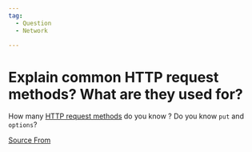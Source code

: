 ```yaml
---
tag:
  - Question
  - Network

---
```

  
# Explain common HTTP request methods? What are they used for?

How many [HTTP request methods](https://developer.mozilla.org/en-US/docs/Web/HTTP/Methods) do you know ? Do you know `put` and `options`?


[Source From](https://bigfrontend.dev/question/Explain-common-HTTP-methods-What-are-they-used-for)

  